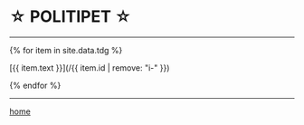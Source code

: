☆ POLITIPET ☆
=============

----

<link rel="stylesheet" href="sel.css"/>

<div class="content" markdown="1">

{% for item in site.data.tdg %}

[{{ item.text }}](/{{ item.id | remove: "i-" }})

{% endfor %}

</div>

----

[home](/)
